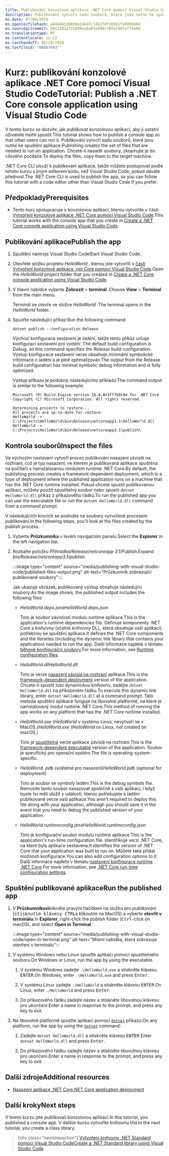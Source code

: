 ```yaml
---
title: Publikování konzolové aplikace .NET Core pomocí Visual Studio Code
description: Publikování vytvoří sadu souborů, které jsou nutné ke spuštění aplikace .NET Core.
ms.date: 07/04/2020
ms.openlocfilehash: a84e66126806e2ab45c14527df1b931fa9980468
ms.sourcegitcommit: b9122d1af21898eaba81e990c70fef46fef74a8d
ms.translationtype: MT
ms.contentlocale: cs-CZ
ms.lasthandoff: 08/26/2020
ms.locfileid: "88867643"
---
```

# <a name="tutorial-publish-a-net-core-console-application-using-visual-studio-code"></a><span data-ttu-id="b7d87-103">Kurz: publikování konzolové aplikace .NET Core pomocí Visual Studio Code</span><span class="sxs-lookup"><span data-stu-id="b7d87-103">Tutorial: Publish a .NET Core console application using Visual Studio Code</span></span>

<span data-ttu-id="b7d87-104">V tomto kurzu se dozvíte, jak publikovat konzolovou aplikaci, aby ji ostatní uživatelé mohli spustit.</span><span class="sxs-lookup"><span data-stu-id="b7d87-104">This tutorial shows how to publish a console app so that other users can run it.</span></span> <span data-ttu-id="b7d87-105">Publikování vytvoří sadu souborů, které jsou nutné ke spuštění aplikace.</span><span class="sxs-lookup"><span data-stu-id="b7d87-105">Publishing creates the set of files that are needed to run an application.</span></span> <span data-ttu-id="b7d87-106">Chcete-li nasadit soubory, zkopírujte je do cílového počítače.</span><span class="sxs-lookup"><span data-stu-id="b7d87-106">To deploy the files, copy them to the target machine.</span></span>

<span data-ttu-id="b7d87-107">.NET Core CLI slouží k publikování aplikace, takže můžete postupovat podle tohoto kurzu s jiným editorem kódu, než Visual Studio Code, pokud dáváte přednost.</span><span class="sxs-lookup"><span data-stu-id="b7d87-107">The .NET Core CLI is used to publish the app, so you can follow this tutorial with a code editor other than Visual Studio Code if you prefer.</span></span>

## <a name="prerequisites"></a><span data-ttu-id="b7d87-108">Předpoklady</span><span class="sxs-lookup"><span data-stu-id="b7d87-108">Prerequisites</span></span>

- <span data-ttu-id="b7d87-109">Tento kurz spolupracuje s konzolovou aplikací, kterou vytvoříte v části [Vytvoření konzolové aplikace .NET Core pomocí Visual Studio Code](with-visual-studio-code.md).</span><span class="sxs-lookup"><span data-stu-id="b7d87-109">This tutorial works with the console app that you create in [Create a .NET Core console application using Visual Studio Code](with-visual-studio-code.md).</span></span>

## <a name="publish-the-app"></a><span data-ttu-id="b7d87-110">Publikování aplikace</span><span class="sxs-lookup"><span data-stu-id="b7d87-110">Publish the app</span></span>

1. <span data-ttu-id="b7d87-111">Spuštění nástroje Visual Studio Code</span><span class="sxs-lookup"><span data-stu-id="b7d87-111">Start Visual Studio Code.</span></span>

1. <span data-ttu-id="b7d87-112">Otevřete složku projektu *HelloWorld* , kterou jste vytvořili v [části Vytvoření konzolové aplikace .net Core pomocí Visual Studio Code](with-visual-studio-code.md).</span><span class="sxs-lookup"><span data-stu-id="b7d87-112">Open the *HelloWorld* project folder that you created in [Create a .NET Core console application using Visual Studio Code](with-visual-studio-code.md).</span></span>

1. <span data-ttu-id="b7d87-113">V hlavní nabídce vyberte **Zobrazit**  >  **terminál** .</span><span class="sxs-lookup"><span data-stu-id="b7d87-113">Choose **View** > **Terminal** from the main menu.</span></span>

   <span data-ttu-id="b7d87-114">Terminál se otevře ve složce *HelloWorld* .</span><span class="sxs-lookup"><span data-stu-id="b7d87-114">The terminal opens in the *HelloWorld* folder.</span></span>

1. <span data-ttu-id="b7d87-115">Spusťte následující příkaz:</span><span class="sxs-lookup"><span data-stu-id="b7d87-115">Run the following command:</span></span>

   ```dotnetcli
   dotnet publish --configuration Release
   ```

   <span data-ttu-id="b7d87-116">Výchozí konfigurace sestavení je *ladění*, takže tento příkaz určuje konfiguraci sestavení pro *vydání* .</span><span class="sxs-lookup"><span data-stu-id="b7d87-116">The default build configuration is *Debug*, so this command specifies the *Release* build configuration.</span></span> <span data-ttu-id="b7d87-117">Výstup konfigurace sestavení verze obsahuje minimální symbolické informace o ladění a je plně optimalizován.</span><span class="sxs-lookup"><span data-stu-id="b7d87-117">The output from the Release build configuration has minimal symbolic debug information and is fully optimized.</span></span>

   <span data-ttu-id="b7d87-118">Výstup příkazu je podobný následujícímu příkladu:</span><span class="sxs-lookup"><span data-stu-id="b7d87-118">The command output is similar to the following example:</span></span>

   ```output
   Microsoft (R) Build Engine version 16.6.0+5ff7b0c9e for .NET Core
   Copyright (C) Microsoft Corporation. All rights reserved.

   Determining projects to restore...
   All projects are up-to-date for restore.
   HelloWorld -> C:\Projects\HelloWorld\bin\Release\netcoreapp3.1\HelloWorld.dll
   HelloWorld -> C:\Projects\HelloWorld\bin\Release\netcoreapp3.1\publish\
   ```

## <a name="inspect-the-files"></a><span data-ttu-id="b7d87-119">Kontrola souborů</span><span class="sxs-lookup"><span data-stu-id="b7d87-119">Inspect the files</span></span>

<span data-ttu-id="b7d87-120">Ve výchozím nastavení vytvoří proces publikování nasazení závislé na rozhraní, což je typ nasazení, ve kterém je publikovaná aplikace spuštěna na počítači s nainstalovanou modulem runtime .NET Core.</span><span class="sxs-lookup"><span data-stu-id="b7d87-120">By default, the publishing process creates a framework-dependent deployment, which is a type of deployment where the published application runs on a machine that has the .NET Core runtime installed.</span></span> <span data-ttu-id="b7d87-121">Pokud chcete spustit publikovanou aplikaci, můžete použít spustitelný soubor nebo spustit `dotnet HelloWorld.dll` příkaz z příkazového řádku.</span><span class="sxs-lookup"><span data-stu-id="b7d87-121">To run the published app you can use the executable file or run the `dotnet HelloWorld.dll` command from a command prompt.</span></span>

<span data-ttu-id="b7d87-122">V následujících krocích se podíváte na soubory vytvořené procesem publikování.</span><span class="sxs-lookup"><span data-stu-id="b7d87-122">In the following steps, you'll look at the files created by the publish process.</span></span>

1. <span data-ttu-id="b7d87-123">Vyberte **Průzkumníka** v levém navigačním panelu.</span><span class="sxs-lookup"><span data-stu-id="b7d87-123">Select the **Explorer** in the left navigation bar.</span></span>

1. <span data-ttu-id="b7d87-124">Rozbalte položku *Přihrádka/Release/netcoreapp 3.1/Publish*.</span><span class="sxs-lookup"><span data-stu-id="b7d87-124">Expand *bin/Release/netcoreapp3.1/publish*.</span></span>

   :::image type="content" source="media/publishing-with-visual-studio-code/published-files-output.png" alt-text="Průzkumník zobrazující publikované soubory":::

   <span data-ttu-id="b7d87-126">Jak ukazuje obrázek, publikovaný výstup obsahuje následující soubory:</span><span class="sxs-lookup"><span data-stu-id="b7d87-126">As the image shows, the published output includes the following files:</span></span>

   * <span data-ttu-id="b7d87-127">*HelloWorld.deps.jsna*</span><span class="sxs-lookup"><span data-stu-id="b7d87-127">*HelloWorld.deps.json*</span></span>

      <span data-ttu-id="b7d87-128">Toto je soubor závislostí modulu runtime aplikace.</span><span class="sxs-lookup"><span data-stu-id="b7d87-128">This is the application's runtime dependencies file.</span></span> <span data-ttu-id="b7d87-129">Definuje komponenty .NET Core a knihovny (včetně knihovny DLL, která obsahuje vaši aplikaci) potřebnou ke spuštění aplikace.</span><span class="sxs-lookup"><span data-stu-id="b7d87-129">It defines the .NET Core components and the libraries (including the dynamic link library that contains your application) needed to run the app.</span></span> <span data-ttu-id="b7d87-130">Další informace najdete v tématu [běhové konfigurační soubory](https://github.com/dotnet/cli/blob/85ca206d84633d658d7363894c4ea9d59e515c1a/Documentation/specs/runtime-configuration-file.md).</span><span class="sxs-lookup"><span data-stu-id="b7d87-130">For more information, see [Runtime configuration files](https://github.com/dotnet/cli/blob/85ca206d84633d658d7363894c4ea9d59e515c1a/Documentation/specs/runtime-configuration-file.md).</span></span>

   * <span data-ttu-id="b7d87-131">*HelloWorld.dll*</span><span class="sxs-lookup"><span data-stu-id="b7d87-131">*HelloWorld.dll*</span></span>

      <span data-ttu-id="b7d87-132">Toto je verze [nasazení závislá na rozhraní](../deploying/deploy-with-cli.md#framework-dependent-deployment) aplikace.</span><span class="sxs-lookup"><span data-stu-id="b7d87-132">This is the [framework-dependent deployment](../deploying/deploy-with-cli.md#framework-dependent-deployment) version of the application.</span></span> <span data-ttu-id="b7d87-133">Chcete-li spustit tuto dynamickou knihovnu, zadejte `dotnet HelloWorld.dll` na příkazovém řádku.</span><span class="sxs-lookup"><span data-stu-id="b7d87-133">To execute this dynamic link library, enter `dotnet HelloWorld.dll` at a command prompt.</span></span> <span data-ttu-id="b7d87-134">Tato metoda spuštění aplikace funguje na libovolné platformě, na které je nainstalovaný modul runtime .NET Core.</span><span class="sxs-lookup"><span data-stu-id="b7d87-134">This method of running the app works on any platform that has the .NET Core runtime installed.</span></span>

   * <span data-ttu-id="b7d87-135">*HelloWorld.exe* (*HelloWorld* v systému Linux, nevytvoří se v MacOS.)</span><span class="sxs-lookup"><span data-stu-id="b7d87-135">*HelloWorld.exe* (*HelloWorld* on Linux, not created on macOS.)</span></span>

      <span data-ttu-id="b7d87-136">Toto je [spustitelná](../deploying/deploy-with-cli.md#framework-dependent-executable) verze aplikace závislá na rozhraní.</span><span class="sxs-lookup"><span data-stu-id="b7d87-136">This is the [framework-dependent executable](../deploying/deploy-with-cli.md#framework-dependent-executable) version of the application.</span></span> <span data-ttu-id="b7d87-137">Soubor je specifický pro operační systém.</span><span class="sxs-lookup"><span data-stu-id="b7d87-137">The file is operating-system-specific.</span></span>

   * <span data-ttu-id="b7d87-138">*HelloWorld. pdb* (volitelné pro nasazení)</span><span class="sxs-lookup"><span data-stu-id="b7d87-138">*HelloWorld.pdb* (optional for deployment)</span></span>

      <span data-ttu-id="b7d87-139">Toto je soubor se symboly ladění.</span><span class="sxs-lookup"><span data-stu-id="b7d87-139">This is the debug symbols file.</span></span> <span data-ttu-id="b7d87-140">Nemusíte tento soubor nasazovat společně s vaší aplikací, i když byste ho měli uložit v události, kterou potřebujete k ladění publikované verze vaší aplikace.</span><span class="sxs-lookup"><span data-stu-id="b7d87-140">You aren't required to deploy this file along with your application, although you should save it in the event that you need to debug the published version of your application.</span></span>

   * <span data-ttu-id="b7d87-141">*HelloWorld.runtimeconfig.jsna*</span><span class="sxs-lookup"><span data-stu-id="b7d87-141">*HelloWorld.runtimeconfig.json*</span></span>

      <span data-ttu-id="b7d87-142">Toto je konfigurační soubor modulu runtime aplikace.</span><span class="sxs-lookup"><span data-stu-id="b7d87-142">This is the application's run-time configuration file.</span></span> <span data-ttu-id="b7d87-143">Identifikuje verzi .NET Core, na které byla aplikace sestavena.</span><span class="sxs-lookup"><span data-stu-id="b7d87-143">It identifies the version of .NET Core that your application was built to run on.</span></span> <span data-ttu-id="b7d87-144">Můžete také přidat možnosti konfigurace.</span><span class="sxs-lookup"><span data-stu-id="b7d87-144">You can also add configuration options to it.</span></span> <span data-ttu-id="b7d87-145">Další informace najdete v tématu [nastavení konfigurace runtime .NET Core](../run-time-config/index.md#runtimeconfigjson).</span><span class="sxs-lookup"><span data-stu-id="b7d87-145">For more information, see [.NET Core run-time configuration settings](../run-time-config/index.md#runtimeconfigjson).</span></span>

## <a name="run-the-published-app"></a><span data-ttu-id="b7d87-146">Spuštění publikované aplikace</span><span class="sxs-lookup"><span data-stu-id="b7d87-146">Run the published app</span></span>

1. <span data-ttu-id="b7d87-147">V **Průzkumníkovi**klikněte pravým tlačítkem na složku pro *publikování* (<kbd>stisknutím klávesy CTRL</kbd>a kliknutím na MacOS) a vyberte **otevřít v terminálu**.</span><span class="sxs-lookup"><span data-stu-id="b7d87-147">In **Explorer**, right-click the *publish* folder (<kbd>Ctrl</kbd>-click on macOS), and select **Open in Terminal**.</span></span>

   :::image type="content" source="media/publishing-with-visual-studio-code/open-in-terminal.png" alt-text="Místní nabídka, která zobrazuje otevření v terminálu":::

1. <span data-ttu-id="b7d87-149">V systému Windows nebo Linux spusťte aplikaci pomocí spustitelného souboru.</span><span class="sxs-lookup"><span data-stu-id="b7d87-149">On Windows or Linux, run the app by using the executable.</span></span>

   1. <span data-ttu-id="b7d87-150">V systému Windows zadejte `.\HelloWorld.exe` a stiskněte klávesu <kbd>ENTER</kbd>.</span><span class="sxs-lookup"><span data-stu-id="b7d87-150">On Windows, enter `.\HelloWorld.exe` and press <kbd>Enter</kbd>.</span></span>

   1. <span data-ttu-id="b7d87-151">V systému Linux zadejte `./HelloWorld` a stiskněte klávesu <kbd>ENTER</kbd>.</span><span class="sxs-lookup"><span data-stu-id="b7d87-151">On Linux, enter `./HelloWorld` and press <kbd>Enter</kbd>.</span></span>

   1. <span data-ttu-id="b7d87-152">Do příkazového řádku zadejte název a stiskněte libovolnou klávesu pro ukončení.</span><span class="sxs-lookup"><span data-stu-id="b7d87-152">Enter a name in response to the prompt, and press any key to exit.</span></span>

1. <span data-ttu-id="b7d87-153">Na libovolné platformě spusťte aplikaci pomocí  [`dotnet`](../tools/dotnet.md) příkazu:</span><span class="sxs-lookup"><span data-stu-id="b7d87-153">On any platform, run the app by using the  [`dotnet`](../tools/dotnet.md) command:</span></span>

   1. <span data-ttu-id="b7d87-154">Zadejte `dotnet HelloWorld.dll` a stiskněte klávesu <kbd>ENTER</kbd>.</span><span class="sxs-lookup"><span data-stu-id="b7d87-154">Enter `dotnet HelloWorld.dll` and press <kbd>Enter</kbd>.</span></span>

   1. <span data-ttu-id="b7d87-155">Do příkazového řádku zadejte název a stiskněte libovolnou klávesu pro ukončení.</span><span class="sxs-lookup"><span data-stu-id="b7d87-155">Enter a name in response to the prompt, and press any key to exit.</span></span>

## <a name="additional-resources"></a><span data-ttu-id="b7d87-156">Další zdroje</span><span class="sxs-lookup"><span data-stu-id="b7d87-156">Additional resources</span></span>

- [<span data-ttu-id="b7d87-157">Nasazení aplikace .NET Core</span><span class="sxs-lookup"><span data-stu-id="b7d87-157">.NET Core application deployment</span></span>](../deploying/index.md)

## <a name="next-steps"></a><span data-ttu-id="b7d87-158">Další kroky</span><span class="sxs-lookup"><span data-stu-id="b7d87-158">Next steps</span></span>

<span data-ttu-id="b7d87-159">V tomto kurzu jste publikovali konzolovou aplikaci.</span><span class="sxs-lookup"><span data-stu-id="b7d87-159">In this tutorial, you published a console app.</span></span> <span data-ttu-id="b7d87-160">V dalším kurzu vytvoříte knihovnu tříd.</span><span class="sxs-lookup"><span data-stu-id="b7d87-160">In the next tutorial, you create a class library.</span></span>

> [!div class="nextstepaction"]
> [<span data-ttu-id="b7d87-161">Vytvoření knihovny .NET Standard pomocí Visual Studio Code</span><span class="sxs-lookup"><span data-stu-id="b7d87-161">Create a .NET Standard library using Visual Studio Code</span></span>](library-with-visual-studio-code.md)
